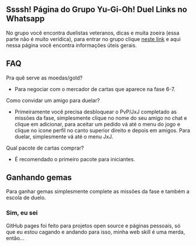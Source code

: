 ## Ssssh! Página do Grupo Yu-Gi-Oh! Duel Links no Whatsapp
No grupo você encontra duelistas veteranos, dicas e muita zoeira (essa parte não é muito verídica), para entrar no grupo clique [neste link](https://goo.gl/G7tnrF) e aqui nessa página você encontra informações úteis gerais.

## FAQ
Pra quê serve as moedas/gold?
- Para negociar com o mercador de cartas que aparece na fase 6-7.

Como convidar um amigo para duelar?

- Primeiramente você precisa desbloquear o PvP/JxJ completado as missões da fase, simplesmente clique no nome do seu amigo no chat e clique em adicionar, para aceitar um pedido vá até o menu do jogo e clique no icone perfil no canto superior direito e depois em amigos. Para duelar, simplesmente vá até o menu JxJ.

Qual pacote de cartas comprar?

- É recomendado o primeiro pacote para iniciantes.

## Ganhando gemas
Para ganhar gemas simplesmente complete as missões da fase e também a escola de duelo.

### Sim, eu sei
GitHub pages foi feito para projetos open source e páginas pessoais, só que eu estou cagando e andando para isso, minha web skill é uma merda, então...